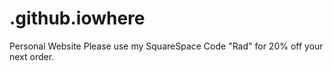# .github.iowhere

Personal Website
Please use my SquareSpace Code "Rad" for 20% off your next order.
